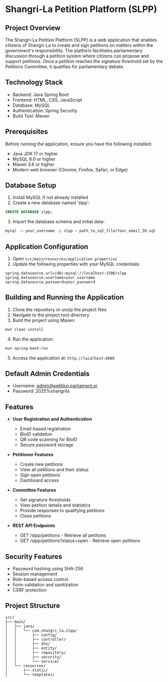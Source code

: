 # Shangri-La Petition Platform (SLPP)

## Project Overview
The Shangri-La Petition Platform (SLPP) is a web application that enables citizens of Shangri-La to create and sign petitions on matters within the government's responsibility. The platform facilitates parliamentary discussion through a petition system where citizens can propose and support petitions. Once a petition reaches the signature threshold set by the Petitions Committee, it qualifies for parliamentary debate.

## Technology Stack
- Backend: Java Spring Boot
- Frontend: HTML, CSS, JavaScript
- Database: MySQL
- Authentication: Spring Security
- Build Tool: Maven

## Prerequisites
Before running the application, ensure you have the following installed:
- Java JDK 17 or higher
- MySQL 8.0 or higher
- Maven 3.6 or higher
- Modern web browser (Chrome, Firefox, Safari, or Edge)

## Database Setup
1. Install MySQL if not already installed
2. Create a new database named 'slpp':
```sql
CREATE DATABASE slpp;
```
3. Import the database schema and initial data:
```bash
mysql -u your_username -p slpp < path_to_sql_file/Your_email_ID.sql
```

## Application Configuration
1. Open `src/main/resources/application.properties`
2. Update the following properties with your MySQL credentials:
```properties
spring.datasource.url=jdbc:mysql://localhost:3306/slpp
spring.datasource.username=your_username
spring.datasource.password=your_password
```

## Building and Running the Application
1. Clone the repository or unzip the project files
2. Navigate to the project root directory
3. Build the project using Maven:
```bash
mvn clean install
```
4. Run the application:
```bash
mvn spring-boot:run
```
5. Access the application at: `http://localhost:8080`

## Default Admin Credentials
- Username: admin@petition.parliament.sr
- Password: 2025%shangrila

## Features
- **User Registration and Authentication**
    - Email-based registration
    - BioID validation
    - QR code scanning for BioID
    - Secure password storage

- **Petitioner Features**
    - Create new petitions
    - View all petitions and their status
    - Sign open petitions
    - Dashboard access

- **Committee Features**
    - Set signature thresholds
    - View petition details and statistics
    - Provide responses to qualifying petitions
    - Close petitions

- **REST API Endpoints**
    - GET /slpp/petitions - Retrieve all petitions
    - GET /slpp/petitions?status=open - Retrieve open petitions

## Security Features
- Password hashing using SHA-256
- Session management
- Role-based access control
- Form validation and sanitization
- CSRF protection

## Project Structure
```
src/
├── main/
│   ├── java/
│   │   └── com.shangri_la.slpp/
│   │       ├── config/
│   │       ├── controller/
│   │       ├── dto/
│   │       ├── entity/
│   │       ├── repository/
│   │       ├── security/
│   │       └── service/
│   └── resources/
│       ├── static/
│       └── templates/
```

